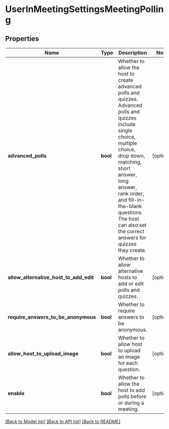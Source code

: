 # UserInMeetingSettingsMeetingPolling

## Properties
Name | Type | Description | Notes
------------ | ------------- | ------------- | -------------
**advanced_polls** | **bool** | Whether to allow the host to create advanced polls and quizzes. Advanced polls and quizzes include single choice, multiple choice, drop down, matching, short answer, long answer, rank order, and fill-in-the-blank questions. The host can also set the correct answers for quizzes they create. | [optional] 
**allow_alternative_host_to_add_edit** | **bool** | Whether to allow alternative hosts to add or edit polls and quizzes. | [optional] 
**require_answers_to_be_anonymous** | **bool** | Whether to require answers to be anonymous. | [optional] 
**allow_host_to_upload_image** | **bool** | Whether to allow host to upload an image for each question. | [optional] 
**enable** | **bool** | Whether to allow the host to add polls before or during a meeting. | [optional] 

[[Back to Model list]](../README.md#documentation-for-models) [[Back to API list]](../README.md#documentation-for-api-endpoints) [[Back to README]](../README.md)

